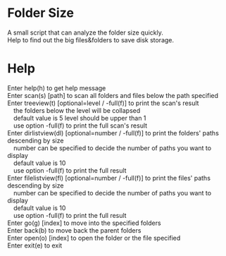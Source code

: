 # Folder Size
 A small script that can analyze the folder size quickly.  
 Help to find out the big files&folders to save disk storage.  

# Help
 Enter help(h) to get help message  
 Enter scan(s) [path] to scan all folders and files below the path specified  
 Enter treeview(t) [optional=level / -full(f)] to print the scan's result  
 &emsp;the folders below the level will be collapsed  
 &emsp;default value is 5  level should be upper than 1  
 &emsp;use option -full(f) to print the full scan's result  
 Enter dirlistview(dl) [optional=number / -full(f)] to print the folders' paths descending by size  
 &emsp;number can be specified to decide the number of paths you want to display  
 &emsp;default value is 10  
 &emsp;use option -full(f) to print the full result  
 Enter filelistview(fl) [optional=number / -full(f)] to print the files' paths descending by size  
 &emsp;number can be specified to decide the number of paths you want to display  
 &emsp;default value is 10  
 &emsp;use option -full(f) to print the full result  
 Enter go(g) [index] to move into the specified folders  
 Enter back(b) to move back the parent folders  
 Enter open(o) [index] to open the folder or the file specified  
 Enter exit(e) to exit  
